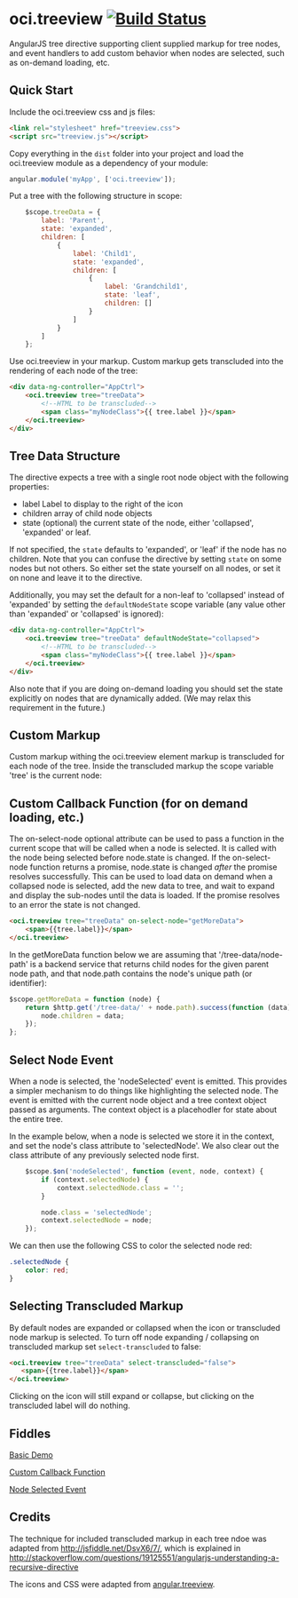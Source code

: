 # oci.treeview [![Build Status](https://secure.travis-ci.org/objectcomputing/oci.treeview.png)](http://travis-ci.org/objectcomputing/oci.treeview)

AngularJS tree directive supporting client supplied markup for tree nodes, and event handlers to add custom behavior when nodes are selected, such as on-demand loading, etc.

## Quick Start

Include the oci.treeview css and js files:

```html
<link rel="stylesheet" href="treeview.css">
<script src="treeview.js"></script>
```

Copy everything in the `dist` folder into your project and load the oci.treeview module as a dependency of your module:

```javascript
angular.module('myApp', ['oci.treeview']);
```

Put a tree with the following structure in scope:

```javascript
    $scope.treeData = {
        label: 'Parent',
        state: 'expanded',
        children: [
            {
                label: 'Child1',
                state: 'expanded',
                children: [
                    {
                        label: 'Grandchild1',
                        state: 'leaf',
                        children: []
                    }
                ]
            }
        ]
    };
```

Use oci.treeview in your markup.  Custom markup gets transcluded into the rendering of each node of the tree:

```html
<div data-ng-controller="AppCtrl">
    <oci.treeview tree="treeData">
        <!--HTML to be transcluded-->
        <span class="myNodeClass">{{ tree.label }}</span>
    </oci.treeview>
</div>
```

## Tree Data Structure

The directive expects a tree with a single root node object with the following properties:

- label Label to display to the right of the icon
- children array of child node objects
- state (optional) the current state of the node, either 'collapsed',
'expanded' or leaf.

If not specified, the `state` defaults to 'expanded', or 'leaf' if the node has no
children.  Note that you can confuse the directive by setting `state`
on some nodes but not others.  So either set the state yourself on all
nodes, or set it on none and leave it to the directive.

Additionally, you may set the default for a non-leaf to 'collapsed' instead
of 'expanded' by setting the `defaultNodeState` scope variable (any value
other than 'expanded' or 'collapsed' is ignored):

```html
<div data-ng-controller="AppCtrl">
    <oci.treeview tree="treeData" defaultNodeState="collapsed">
        <!--HTML to be transcluded-->
        <span class="myNodeClass">{{ tree.label }}</span>
    </oci.treeview>
</div>
```

Also note that if you are doing on-demand loading you should set the
state explicitly on nodes that are dynamically added.  (We may relax
this requirement in the future.)

## Custom Markup

Custom markup withing the oci.treeview element markup is transcluded for each node of the tree.  Inside the transcluded markup the scope variable 'tree' is the current node:

## Custom Callback Function (for on demand loading, etc.)

The on-select-node optional attribute can be used to pass a function in the current scope that will be called when a node is selected. It is called with the node being selected before node.state is changed. If the on-select-node function returns a promise, node.state is changed _after_ the promise resolves successfully.  This can be used to load data on demand when a collapsed node is selected, add the new data to tree, and wait to expand and display the sub-nodes until the data is loaded. If the promise resolves to an error the state is not changed.

```html
<oci.treeview tree="treeData" on-select-node="getMoreData">
    <span>{{tree.label}}</span>
</oci.treeview>
```

In the getMoreData function below we are assuming that '/tree-data/node-path' is a backend service that returns child nodes for the given parent node path, and that node.path contains the node's unique path (or identifier):

```javascript
$scope.getMoreData = function (node) {
    return $http.get('/tree-data/' + node.path).success(function (data) {
        node.children = data;
    });
};
```

## Select Node Event

When a node is selected, the 'nodeSelected' event is emitted.  This provides a simpler mechanism to do things like highlighting the selected node.  The event is emitted with the current node object and a tree context object passed as arguments.  The context object is a placehodler for state about the entire tree.

In the example below, when a node is selected we store it in the context, and set the node's class attribute to 'selectedNode'.  We also clear out the class attribute of any previously selected node first.

```javascript
    $scope.$on('nodeSelected', function (event, node, context) {
        if (context.selectedNode) {
            context.selectedNode.class = '';
        }

        node.class = 'selectedNode';
        context.selectedNode = node;
    });
```

We can then use the following CSS to color the selected node red:

```css
.selectedNode {
    color: red;
}
```

## Selecting Transcluded Markup

By default nodes are expanded or collapsed when the icon or transcluded node markup is selected.  To turn off node
expanding / collapsing on transcluded markup set `select-transcluded` to false:

 ```html
<oci.treeview tree="treeData" select-transcluded="false">
    <span>{{tree.label}}</span>
</oci.treeview>
 ```

Clicking on the icon will still expand or collapse, but clicking on the transcluded label will do nothing.

## Fiddles

[Basic Demo](http://jsfiddle.net/LMFinney/zstU3)

[Custom Callback Function](http://jsfiddle.net/LMFinney/Fvm43)

[Node Selected Event](http://jsfiddle.net/LMFinney/3q44P)

## Credits

The technique for included transcluded markup in each tree ndoe was adapted from http://jsfiddle.net/DsvX6/7/, which is explained in http://stackoverflow.com/questions/19125551/angularjs-understanding-a-recursive-directive

The icons and CSS were adapted from [angular.treeview](http://ngmodules.org/modules/angular.treeview).
